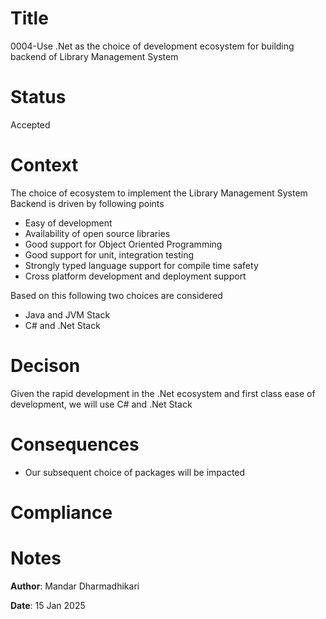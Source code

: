 # Title
0004-Use .Net as the choice of development ecosystem for building backend of Library Management System

# Status
Accepted

# Context

The choice of ecosystem to implement the Library Management System Backend is driven by following points
* Easy of development
* Availability of open source libraries
* Good support for Object Oriented Programming
* Good support for unit, integration testing
* Strongly typed language support for compile time safety
* Cross platform development and deployment support

Based on this following two choices are considered
* Java and JVM Stack
* C# and .Net Stack

# Decison

Given the rapid development in the .Net ecosystem and first class ease of development, we will use C# and .Net Stack

# Consequences

* Our subsequent choice of packages will be impacted

# Compliance

# Notes
**Author**: Mandar Dharmadhikari

**Date**: 15 Jan 2025